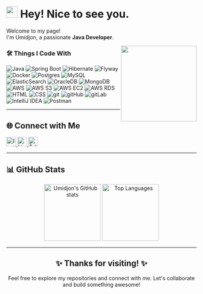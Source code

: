 <h1><img src="https://emojis.slackmojis.com/emojis/images/1531849430/4246/blob-sunglasses.gif?1531849430" width="30"/> Hey! Nice to see you.</h1>

<p>Welcome to my page! </br> I'm Umidjon, a passionate <strong>Java Developer</strong>.</p>

<img align='right' src='https://user-images.githubusercontent.com/5713670/87202985-820dcb80-c2b6-11ea-9f56-7ec461c497c3.gif' width='200'>

<h3>🛠️ Things I Code With</h3>
<p>
  <img alt="Java" src="https://img.shields.io/badge/Java-orange?style=flat-square&logo=java" />
  <img alt="Spring Boot" src="https://img.shields.io/badge/Spring%20Boot-6DB33F?logo=springboot&logoColor=fff" />
  <img alt="Hibernate" src="https://img.shields.io/badge/Hibernate-59666C?logo=hibernate&logoColor=fff" />
  <img alt="Flyway" src="https://img.shields.io/badge/Flyway-CC0200?logo=flyway&logoColor=white" />
  <img alt="Docker" src="https://img.shields.io/badge/-Docker-46a2f1?style=flat-square&logo=docker&logoColor=white" />
  <img alt="Postgres" src="https://img.shields.io/badge/Postgres-%23316192.svg?logo=postgresql&logoColor=white"/>
  <img alt="MySQL" src="https://img.shields.io/badge/MySQL-4479A1?logo=mysql&logoColor=fff" />
  <img alt="ElasticSearch" src="https://img.shields.io/badge/-ElasticSearch-005571?style=flat-square&logo=elasticsearch" />
  <img alt="OracleDB" src="https://custom-icon-badges.demolab.com/badge/Oracle-F80000?logo=oracle&logoColor=fff" />
  <img alt="MongoDB" src="https://img.shields.io/badge/-MongoDB-black?style=flat-square&logo=mongodb" />
  <img alt="AWS" src="https://img.shields.io/badge/AWS-232F3E?logo=amazon-aws&logoColor=white" />
  <img alt="AWS S3" src="https://img.shields.io/badge/AWS%20S3-569A31?logo=amazonaws&logoColor=white" />
  <img alt="AWS EC2" src="https://img.shields.io/badge/AWS%20EC2-F8991D?logo=amazonec2&logoColor=white" />
  <img alt="AWS RDS" src="https://img.shields.io/badge/AWS%20RDS-527FFF?logo=amazonrds&logoColor=white" />
  <img alt="HTML" src="https://img.shields.io/badge/HTML-E34F26?logo=html5&logoColor=white" />
  <img alt="CSS" src="https://img.shields.io/badge/CSS-1572B6?logo=css3&logoColor=white" />
  <img alt="git" src="https://img.shields.io/badge/-Git-black?style=flat-square&logo=git" />
  <img alt="gitHub" src="https://img.shields.io/badge/-GitHub-181717?style=flat-square&logo=github" />
  <img alt="gitLab" src="https://img.shields.io/badge/-GitLab-FCA121?style=flat-square&logo=gitlab" />
  <img alt="IntelliJ IDEA" src="https://img.shields.io/badge/IntelliJIDEA-000000.svg?logo=intellij-idea&logoColor=white" />
  <img alt="Postman" src="https://img.shields.io/badge/Postman-black?style=flat-square&logo=postman" />
</p>


---

<h2 align="left">🌐 Connect with Me</h2>

<p align="left">
  <a href="https://instagram.com/muydinov__u" target="_blank">
    <img src="https://img.shields.io/badge/Instagram-%23E4405F.svg?logo=Instagram&logoColor=white" height="25" alt="Instagram" />
  </a>
  <a href="https://www.linkedin.com/in/umidjon-tursunov-a64087228/" target="_blank">
    <img src="https://img.shields.io/badge/LinkedIn-%230077B5.svg?logo=linkedin&logoColor=white" height="25" alt="LinkedIn" />
  </a>
  <a href="https://t.me/muydinov_u" target="_blank">
    <img src="https://img.shields.io/badge/Telegram-%232CA5E0.svg?logo=telegram&logoColor=white" height="25" alt="Telegram" />
  </a>
</p>

---

<h2 align="left">📊 GitHub Stats</h2>

<div align="center">
  <img src="https://github-readme-stats.vercel.app/api?username=JohnUfo&show_icons=true&theme=radical" alt="Umidjon's GitHub stats" height="150" />
  <img src="https://github-readme-stats.vercel.app/api/top-langs/?username=JohnUfo&layout=compact&theme=radical" alt="Top Languages" height="150" />
</div>

---

<h2 align="center">✨ Thanks for visiting! ✨</h2>
<p align="center">Feel free to explore my repositories and connect with me. Let's collaborate and build something awesome!</p>

